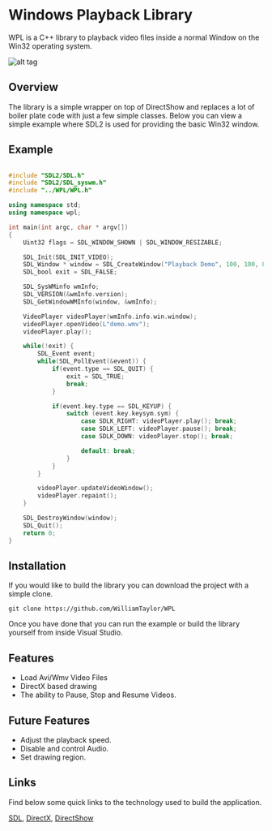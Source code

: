 # Windows Playback Library

WPL is a C++ library to playback video files inside a normal Window on the Win32 operating system.

![alt tag](http://williamsamtaylor.co.uk/images/projects/wpl.png)

## Overview

The library is a simple wrapper on top of DirectShow and replaces a lot of boiler plate code with just a few simple classes. Below you can view a simple example where SDL2 is used for providing the basic Win32 window.

## Example

```c++

#include "SDL2/SDL.h"
#include "SDL2/SDL_syswm.h"
#include "../WPL/WPL.h"

using namespace std;
using namespace wpl;

int main(int argc, char * argv[])
{
	Uint32 flags = SDL_WINDOW_SHOWN | SDL_WINDOW_RESIZABLE;

	SDL_Init(SDL_INIT_VIDEO);
	SDL_Window * window = SDL_CreateWindow("Playback Demo", 100, 100, 800, 500, flags);
	SDL_bool exit = SDL_FALSE;

	SDL_SysWMinfo wmInfo;
	SDL_VERSION(&wmInfo.version);
	SDL_GetWindowWMInfo(window, &wmInfo);

	VideoPlayer videoPlayer(wmInfo.info.win.window);
	videoPlayer.openVideo(L"demo.wmv");
	videoPlayer.play();

	while(!exit) {
		SDL_Event event;
		while(SDL_PollEvent(&event)) {
			if(event.type == SDL_QUIT) {
				exit = SDL_TRUE;
				break;
			}

			if(event.key.type == SDL_KEYUP) {
				switch (event.key.keysym.sym) {
					case SDLK_RIGHT: videoPlayer.play(); break;
					case SDLK_LEFT: videoPlayer.pause(); break;
					case SDLK_DOWN: videoPlayer.stop(); break;

					default: break;
				}
			}
		}

		videoPlayer.updateVideoWindow();
		videoPlayer.repaint();
	}

	SDL_DestroyWindow(window);
	SDL_Quit();
	return 0;
}

```

## Installation

If you would like to build the library you can download the project with a simple clone.

```git clone https://github.com/WilliamTaylor/WPL```

Once you have done that you can run the example or build the library yourself from inside Visual Studio.

## Features

* Load Avi/Wmv Video Files
* DirectX based drawing
* The ability to Pause, Stop and Resume Videos.

## Future Features

* Adjust the playback speed.
* Disable and control Audio.
* Set drawing region.

## Links

Find below some quick links to the technology used to build the application.

[SDL](https://www.libsdl.org/), [DirectX](https://www.microsoft.com/en-us/download/search.aspx?q=directx), [DirectShow](https://msdn.microsoft.com/en-us/library/windows/desktop/dd390351(v=vs.85).aspx)
